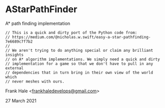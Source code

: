 # AStarPathFinder
A* path finding implementation

```
// This is a quick and dirty port of the Python code from:
// https://medium.com/@nicholas.w.swift/easy-a-star-pathfinding-7e6689c7f7b2
//
// We aren't trying to do anything special or claim any brilliant insights
// on A* algorithm implementations. We simply need a quick and dirty
// implementation for a game so that we don't have to pull in any external
// dependencies that in turn bring in their own view of the world which
// never meshes with ours.
```

Frank Hale &lt;frankhaledevelops@gmail.com&gt;

27 March 2021